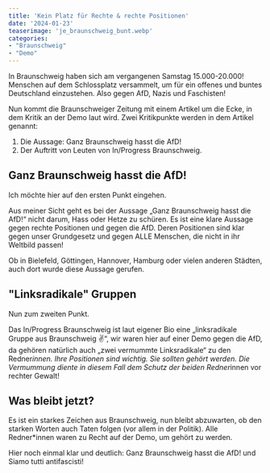 ```yaml
---
title: 'Kein Platz für Rechte & rechte Positionen'
date: '2024-01-23'
teaserimage: 'je_braunschweig_bunt.webp'
categories:
- "Braunschweig"
- "Demo"
---
```


In Braunschweig haben sich am vergangenen Samstag 15.000-20.000! Menschen auf dem Schlossplatz versammelt, um für ein offenes und buntes Deutschland einzustehen. Also gegen AfD, Nazis und Faschisten!

Nun kommt die Braunschweiger Zeitung mit einem Artikel um die Ecke, in dem Kritik an der Demo laut wird. Zwei Kritikpunkte werden in dem Artikel genannt:

1. Die Aussage: Ganz Braunschweig hasst die AfD!
2. Der Auftritt von Leuten von In/Progress Braunschweig.

## Ganz Braunschweig hasst die AfD!

Ich möchte hier auf den ersten Punkt eingehen.

Aus meiner Sicht geht es bei der Aussage „Ganz Braunschweig hasst die AfD!“ nicht darum, Hass oder Hetze zu schüren. Es ist eine klare Aussage gegen rechte Positionen und gegen die AfD. Deren Positionen sind klar gegen unser Grundgesetz und gegen ALLE Menschen, die nicht in ihr Weltbild passen!

Ob in Bielefeld, Göttingen, Hannover, Hamburg oder vielen anderen Städten, auch dort wurde diese Aussage gerufen.

## "Linksradikale" Gruppen

Nun zum zweiten Punkt.

Das In/Progress Braunschweig ist laut eigener Bio eine „linksradikale Gruppe aus Braunschweig ✌️“, wir waren hier auf einer Demo gegen die AfD, da gehören natürlich auch „zwei vermummte Linksradikale“ zu den Redner*innen. Ihre Positionen sind wichtig. Sie sollten gehört werden.
Die Vermummung diente in diesem Fall dem Schutz der beiden Redner*innen vor rechter Gewalt!

## Was bleibt jetzt?

Es ist ein starkes Zeichen aus Braunschweig, nun bleibt abzuwarten, ob den starken Worten auch Taten folgen (vor allem in der Politik). Alle Redner*innen waren zu Recht auf der Demo, um gehört zu werden.

Hier noch einmal klar und deutlich:
Ganz Braunschweig hasst die AfD! und Siamo tutti antifascisti!
